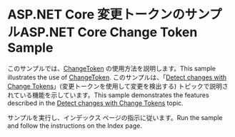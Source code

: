 # <a name="aspnet-core-change-token-sample"></a><span data-ttu-id="0bbec-101">ASP.NET Core 変更トークンのサンプル</span><span class="sxs-lookup"><span data-stu-id="0bbec-101">ASP.NET Core Change Token Sample</span></span>

<span data-ttu-id="0bbec-102">このサンプルでは、[ChangeToken](https://docs.microsoft.com/dotnet/api/microsoft.extensions.primitives.changetoken) の使用方法を説明します。</span><span class="sxs-lookup"><span data-stu-id="0bbec-102">This sample illustrates the use of [ChangeToken](https://docs.microsoft.com/dotnet/api/microsoft.extensions.primitives.changetoken).</span></span> <span data-ttu-id="0bbec-103">このサンプルは、「[Detect changes with Change Tokens](https://docs.microsoft.com/aspnet/core/fundamentals/change-tokens)」(変更トークンを使用して変更を検出する) トピックで説明されている機能を示しています。</span><span class="sxs-lookup"><span data-stu-id="0bbec-103">This sample demonstrates the features described in the [Detect changes with Change Tokens](https://docs.microsoft.com/aspnet/core/fundamentals/change-tokens) topic.</span></span>

<span data-ttu-id="0bbec-104">サンプルを実行し、インデックス ページの指示に従います。</span><span class="sxs-lookup"><span data-stu-id="0bbec-104">Run the sample and follow the instructions on the Index page.</span></span>
